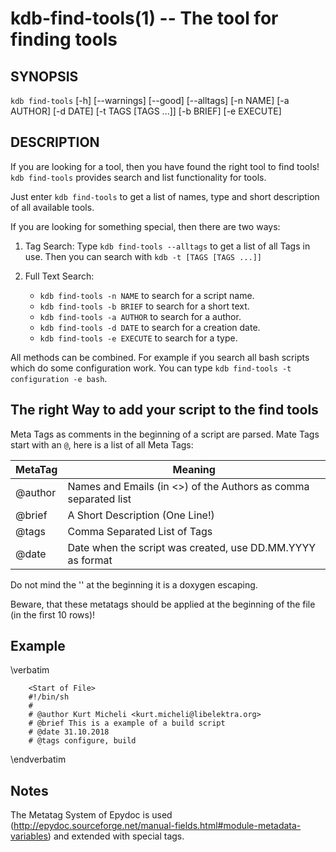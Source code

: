 kdb-find-tools(1) -- The tool for finding tools
================================================================

## SYNOPSIS

`kdb find-tools` [-h] [--warnings] [--good] [--alltags] [-n NAME] [-a AUTHOR] [-d DATE] [-t TAGS [TAGS ...]] [-b BRIEF] [-e EXECUTE]

## DESCRIPTION

If you are looking for a tool, then you have found the right tool to find tools!
`kdb find-tools` provides search and list functionality for tools.

Just enter `kdb find-tools` to get a list of names, type and short description of all available tools.

If you are looking for something special, then there are two ways:

1. Tag Search:
   Type `kdb find-tools --alltags` to get a list of all Tags in use.
   Then you can search with `kdb -t [TAGS [TAGS ...]]`

2. Full Text Search:
   * `kdb find-tools -n NAME` to search for a script name.
   * `kdb find-tools -b BRIEF` to search for a short text.
   * `kdb find-tools -a AUTHOR` to search for a author.
   * `kdb find-tools -d DATE` to search for a creation date.
   * `kdb find-tools -e EXECUTE` to search for a type.

All methods can be combined. For example if you search all bash scripts which do some configuration work.
You can type `kdb find-tools -t configuration -e bash`.

## The right Way to add your script to the find tools

Meta Tags as comments in the beginning of a script are parsed.
Mate Tags start with an `@`, here is a list of all Meta Tags:

| MetaTag   | Meaning                                                              |
|-----------|----------------------------------------------------------------------|
| \@author  | Names and Emails (in <>) of the Authors as comma separated list      |
| \@brief   | A Short Description (One Line!)                                      |
| \@tags    | Comma Separated List of Tags                                         |
| \@date    | Date when the script was created, use DD.MM.YYYY as format           |

Do not mind the '\' at the beginning it is a doxygen escaping.

Beware, that these metatags should be applied at the beginning of the file (in the first 10 rows)!


## Example

\verbatim

        <Start of File>
        #!/bin/sh
        #
        # @author Kurt Micheli <kurt.micheli@libelektra.org>
        # @brief This is a example of a build script
        # @date 31.10.2018
        # @tags configure, build

\endverbatim


## Notes

The Metatag System of Epydoc is used (http://epydoc.sourceforge.net/manual-fields.html#module-metadata-variables)
and extended with special tags.
